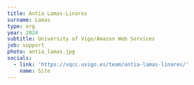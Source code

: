 ```yaml
---
title: Antía Lamas-Linares
surname: Lamas
type: org
year: 2024
subtitle: University of Vigo/Amazon Web Services
job: support
photo: antia_lamas.jpg
socials:
  - link: 'https://vqcc.uvigo.es/team/antia-lamas-linares/'
    name: Site
---
```

